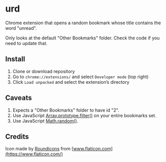 # urd

Chrome extension that opens a random bookmark whose title contains the word "unread".

Only looks at the default "Other Bookmarks" folder. Check the code if you need to update that.

## Install

1. Clone or download repository
1. Go to `chrome://extensions/` and select `Developer mode` (top right)
1. Click `Load unpacked` and select the extension’s directory

## Caveats

1. Expects a "Other Bookmarks" folder to have id "2".
1. Use JavaScript [Array.prototype.filter()](https://developer.mozilla.org/en-US/docs/Web/JavaScript/Reference/Global_Objects/Array/filter) on your entire bookmarks set.
1. Use JavaScript [Math.random()](https://developer.mozilla.org/en-US/docs/Web/JavaScript/Reference/Global_Objects/Math/random).

## Credits

Icon made by [Roundicons](https://www.flaticon.com/authors/roundicons) from [www.flaticon.com](https://www.flaticon.com/)
